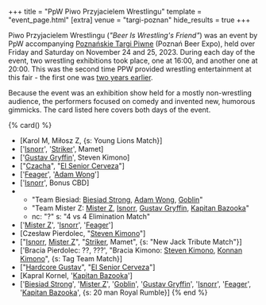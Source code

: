 +++
title = "PpW Piwo Przyjacielem Wrestlingu"
template = "event_page.html"
[extra]
venue = "targi-poznan"
hide_results = true
+++

Piwo Przyjacielem Wrestlingu (_"Beer Is Wrestling's Friend"_) was an event by PpW accompanying [Poznańskie Targi Piwne][ptp] (Poznań Beer Expo), held over Friday and Saturday on November 24 and 25, 2023. During each day of the event, two wrestling exhibitions took place, one at 16:00, and another one at 20:00. This was the second time PPW provided wrestling entertainment at this fair - the first one was [two years earlier](@/e/ppw/2021-07-30-ppw-poznan-supershow.md).

Because the event was an exhibition show held for a mostly non-wrestling audience, the performers focused on comedy and invented new, humorous gimmicks. The card listed here covers both days of the event.

{% card() %}
- [Karol M, Miłosz Z, {s: Young Lions Match}]
- ['[Isnorr](@/w/isnorr.md)', '[Striker](@/w/royal-striker.md)', Mamet]
- ['[Gustav Gryffin](@/w/gustav-gryffin.md)', Steven Kimono]
- ["[Czacha](@/w/johnny-blade.md)", "[El Senior Cerveza](@/w/goblin.md)"]
- ['[Feager](@/w/feager.md)', '[Adam Wong](@/w/adam-wong.md)']
- ['[Isnorr](@/w/isnorr.md)', Bonus CBD]
- - "Team Biesiad: [Biesiad Strong](@/w/biesiad.md), [Adam Wong](@/w/adam-wong.md),
    [Goblin](@/w/goblin.md)"
  - "Team Mister Z: [Mister Z](@/w/mister-z.md), [Isnorr](@/w/isnorr.md), [Gustav
    Gryffin](@/w/gustav-gryffin.md), [Kapitan Bazooka](@/w/kapitan-bazooka.md)"
  - nc: "?"
    s: "4 vs 4 Elimination Match"
- ['[Mister Z](@/w/mister-z.md)', '[Isnorr](@/w/isnorr.md)', '[Feager](@/w/feager.md)']
- [Czesław Pierdolec, "[Steven Kimono](@/w/biesiad.md)"]
- ["[Isnorr](@/w/isnorr.md), [Mister Z](@/w/mister-z.md)", "[Striker](@/w/royal-striker.md),
    Mamet", {s: "New Jack Tribute Match"}]
- ['Bracia Pierdolec: ??, ???', "Bracia Kimono: [Steven Kimono](@/w/biesiad.md), [Konnan Kimono](@/w/goblin.md)",
  {s: Tag Team Match}]
- ["[Hardcore Gustav](@/w/gustav-gryffin.md)", "[El Senior Cerveza](@/w/goblin.md)"]
- [Kapral Kornel, '[Kapitan Bazooka](@/w/kapitan-bazooka.md)']
- ['[Biesiad Strong](@/w/biesiad.md)', '[Mister Z](@/w/mister-z.md)', '[Goblin](@/w/goblin.md)',
  '[Gustav Gryffin](@/w/gustav-gryffin.md)', '[Isnorr](@/w/isnorr.md)', '[Feager](@/w/feager.md)',
  '[Kapitan Bazooka](@/w/kapitan-bazooka.md)', {s: 20 man Royal Rumble}]
{% end %}

[ptp]: https://targipiwne.pl
